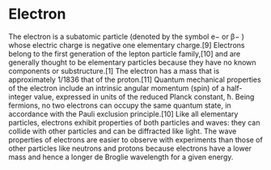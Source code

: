 # Electron
The electron is a subatomic particle (denoted by the symbol 
e−
 or 
β−
) whose electric charge is negative one elementary charge.[9] Electrons belong to the first generation of the lepton particle family,[10] and are generally thought to be elementary particles because they have no known components or substructure.[1] The electron has a mass that is approximately 1/1836 that of the proton.[11] Quantum mechanical properties of the electron include an intrinsic angular momentum (spin) of a half-integer value, expressed in units of the reduced Planck constant, ħ. Being fermions, no two electrons can occupy the same quantum state, in accordance with the Pauli exclusion principle.[10] Like all elementary particles, electrons exhibit properties of both particles and waves: they can collide with other particles and can be diffracted like light. The wave properties of electrons are easier to observe with experiments than those of other particles like neutrons and protons because electrons have a lower mass and hence a longer de Broglie wavelength for a given energy.
